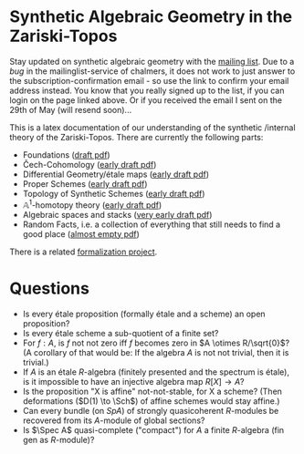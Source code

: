 # Synthetic Algebraic Geometry in the Zariski-Topos
Stay updated on synthetic algebraic geometry with the [mailing list](https://lists.chalmers.se/mailman/listinfo/sag).
Due to a *bug* in the mailinglist-service of chalmers, it does not work to just answer to the subscription-confirmation email - so use the link to confirm your email address instead. You know that you really signed up to the list, if you can login on the page linked above. Or if you received the email I sent on the 29th of May (will resend soon)...

This is a latex documentation of our understanding of the synthetic /internal theory of the Zariski-Topos.
There are currently the following parts:
- Foundations ([draft pdf](https://felix-cherubini.de/iag.pdf))
- Čech-Cohomology ([early draft pdf](https://felix-cherubini.de/chech.pdf))
- Differential Geometry/étale maps ([early draft pdf](https://felix-cherubini.de/diffgeo.pdf))
- Proper Schemes ([early draft pdf](https://felix-cherubini.de/proper.pdf))
- Topology of Synthetic Schemes ([early draft pdf](https://felix-cherubini.de/topology.pdf))
- $\mathbb A^1$-homotopy theory ([early draft pdf](https://felix-cherubini.de/A1-homotopy.pdf))
- Algebraic spaces and stacks ([very early draft pdf](https://felix-cherubini.de/stacks.pdf))
- Random Facts, i.e. a collection of everything that still needs to find a good place ([almost empty pdf](https://felix-cherubini.de/random.pdf))

There is a related [formalization project](https://github.com/felixwellen/synthetic-geometry).


# Questions

- Is every étale proposition (formally étale and a scheme) an open proposition?
- Is every étale scheme a sub-quotient of a finite set?
- For $f : A$, is $f$ not not zero iff $f$ becomes zero in $A \otimes R/\sqrt{0}$?
  (A corollary of that would be: If the algebra $A$ is not not trivial, then it is trivial.)
- If $A$ is an étale $R$-algebra (finitely presented and the spectrum is étale),
  is it impossible to have an injective algebra map $R[X] \to A$?
- Is the proposition "X is affine" not-not-stable, for X a scheme?
  (Then deformations ($D(1) \to \Sch$) of affine schemes would stay affine.)
- Can every bundle (on $Sp A$) of strongly quasicoherent $R$-modules be recovered
  from its $A$-module of global sections?
- Is $\Spec A$ quasi-complete ("compact") for $A$ a finite $R$-algebra (fin gen as $R$-module)?
